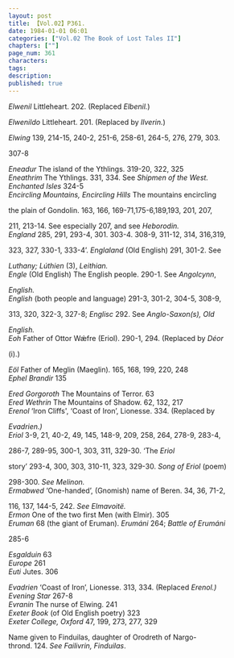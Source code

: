 ```yaml
---
layout: post
title: 【Vol.02】P361.
date: 1984-01-01 06:01
categories: ["Vol.02 The Book of Lost Tales II"]
chapters: [""]
page_num: 361
characters: 
tags: 
description: 
published: true
---
```


<p style="text-indent: 0;">
<I>Elwenil</I>    Littleheart. 202. (Replaced <I>Elbenil.</I>)
</p>

<I>Elwenildo</I>    Littleheart. 201. (Replaced by <I>Ilverin.</I>)

<I>Elwing</I>    139, 214-15, 240-2, 251-6, 258-61, 264-5, 276, 279, 303.

307-8

<I>Eneadur</I>    The island of the Ythlings. 319-20, 322, 325<BR><I>Eneathrim</I>    The Ythlings. 331, 334. See <I>Shipmen of the West.<BR>Enchanted Isles</I>    324-5<BR><I>Encircling Mountains,  Encircling Hills</I>    The  mountains  encircling

the plain of Gondolin. 163, 166, 169-71,175-6,189,193, 201, 207,

211, 213-14. See especially 207, and see <I>Heborodin.<BR>England</I>    285, 291, 293-4, 301. 303-4. 308-9, 311-12, 314, 316,319,

323, 327, 330-1, 333-4’. <I>Englaland</I> (Old English) 291, 301-2. See

<I>Luthany; Lúthien</I> (3), <I>Leithian.<BR>Engle</I>    (Old  English)  The English people.  290-1. See <I>Angolcynn</I>,

<I>English.<BR>English</I>     (both people and language)  291-3, 301-2, 304-5, 308-9,

313, 320, 322-3, 327-8; <I>Englisc</I> 292. See <I>Anglo-Saxon(s), Old</I>

<I>English.<BR>Eoh</I>    Father of Ottor Wǽfre (Eriol). 290-1, 294. (Replaced by <I>Déor</I>

(i).)

<I>Eöl</I>   Father of Meglin (Maeglin). 165, 168, 199, 220, 248<BR><I>Ephel Brandir</I>    135

<I>Ered Gorgoroth</I>    The Mountains of Terror. 63<BR><I>Ered Wethrin</I>    The Mountains of Shadow. 62, 132, 217<BR><I>Erenol</I>    ‘Iron Cliffs',  ‘Coast of  Iron’,   Lionesse.   334. (Replaced by

<I>Evadrien.)<BR>Eriol</I>    3-9, 21, 40-2, 49, 145, 148-9, 209, 258, 264, 278-9, 283-4,

286-7, 289-95, 300-1, 303, 311, 329-30. ‘The <I>Eriol</I>

story’ 293-4, 300, 303,  310-11,<I></I> 323, 329-30.  <I>Song of Eriol</I> (poem)

298-300. <I>See Melinon.<BR>Ermabwed</I>    ‘One-handed’, (Gnomish) name of Beren. 34, 36, 71-2,

116, 137, 144-5, 242. <I>See Elmavoitë.<BR>Ermon</I>     One of the two first Men (with Elmir). 305<BR><I>Eruman</I>    68 (the giant of Eruman). <I>Erumáni</I> 264; <I>Battle of Erumáni</I>

285-6

<I>Esgalduin</I>    63<BR><I>Europe</I>    261<BR><I>Euti</I>    Jutes. 306

<I>Evadrien</I>    ‘Coast of Iron’, Lionesse. 313, 334. (Replaced <I>Erenol.)<BR>Evening Star</I>    267-8<BR><I>Evranin</I>    The nurse of Elwing. 241<BR><I>Exeter Book</I>     (of Old English poetry) 323<BR><I>Exeter College, Oxford</I>    47, 199, 273, 277, 329

Name given to Finduilas, daughter of Orodreth of Nargo- <BR>thrond. 124. <I>See Failivrin, Finduilas</I>.

